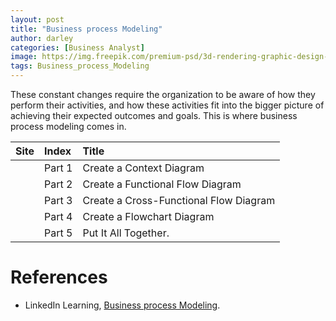 ```yaml
---
layout: post
title: "Business process Modeling"
author: darley
categories: [Business Analyst]
image: https://img.freepik.com/premium-psd/3d-rendering-graphic-design-element_23-2149412216.jpg?w=1800
tags: Business_process_Modeling
---
```

These constant changes require the organization to be aware of how they perform their activities, and how these activities fit into the bigger picture of achieving their expected outcomes and goals. This is where business process modeling comes in.

| Site | Index  | Title                                  |
| ---- | :----- | :------------------------------------- |
|      | Part 1 | Create a Context Diagram               |
|      | Part 2 | Create a Functional Flow Diagram       |
| ![]()  | Part 3 | Create a Cross-Functional Flow Diagram |
|      | Part 4 | Create a Flowchart Diagram             |
|      | Part 5 | Put It All Together.                   |

# References

- LinkedIn Learning, [Business process Modeling](https://www.linkedin.com/learning/business-analysis-foundations-business-process-modeling/define-process-modeling?autoSkip=true&autoplay=true&resume=false).
